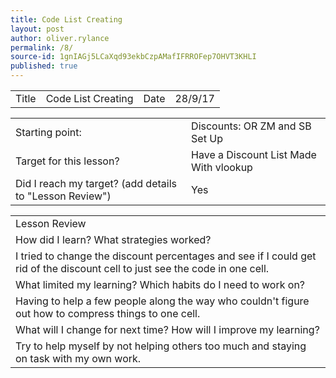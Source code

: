 ```yaml
---
title: Code List Creating
layout: post
author: oliver.rylance
permalink: /8/
source-id: 1gnIAGj5LCaXqd93ekbCzpAMafIFRROFep7OHVT3KHLI
published: true
---
```

<table>
  <tr>
    <td>Title</td>
    <td>Code List Creating</td>
    <td>Date</td>
    <td>28/9/17</td>
  </tr>
</table>

<p> </p>

<table>
  <tr>
    <td>Starting point:</td>
    <td>Discounts: OR ZM and SB Set Up</td>
  </tr>
  <tr>
    <td>Target for this lesson?</td>
    <td>Have a Discount List Made With vlookup</td>
  </tr>
  <tr>
    <td>Did I reach my target? 
(add details to "Lesson Review")</td>
    <td>Yes</td>
  </tr>
</table>

<p> </p>

<table>
  <tr>
    <td>Lesson Review</td>
  </tr>
  <tr>
    <td>How did I learn? What strategies worked?</td>
  </tr>
  <tr>
    <td>I tried to change the discount percentages and see if I could get rid of the discount cell to just see the code in one cell.</td>
  </tr>
  <tr>
    <td>What limited my learning? Which habits do I need to work on? </td>
  </tr>
  <tr>
    <td>Having to help a few people along the way who couldn't figure out how to compress things to one cell.</td>
  </tr>
  <tr>
    <td>What will I change for next time? How will I improve my learning?</td>
  </tr>
  <tr>
    <td>Try to help myself by not helping others too much and staying on task with my own work.</td>
  </tr>
</table>


